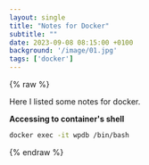 ```yaml
---
layout: single
title: "Notes for Docker"
subtitle: ""
date: 2023-09-08 08:15:00 +0100
background: '/image/01.jpg'
tags: ['docker']
---
```


{% raw %}

Here I listed some notes for docker.

**Accessing to container's shell**

````bash
docker exec -it wpdb /bin/bash
````


{% endraw %}